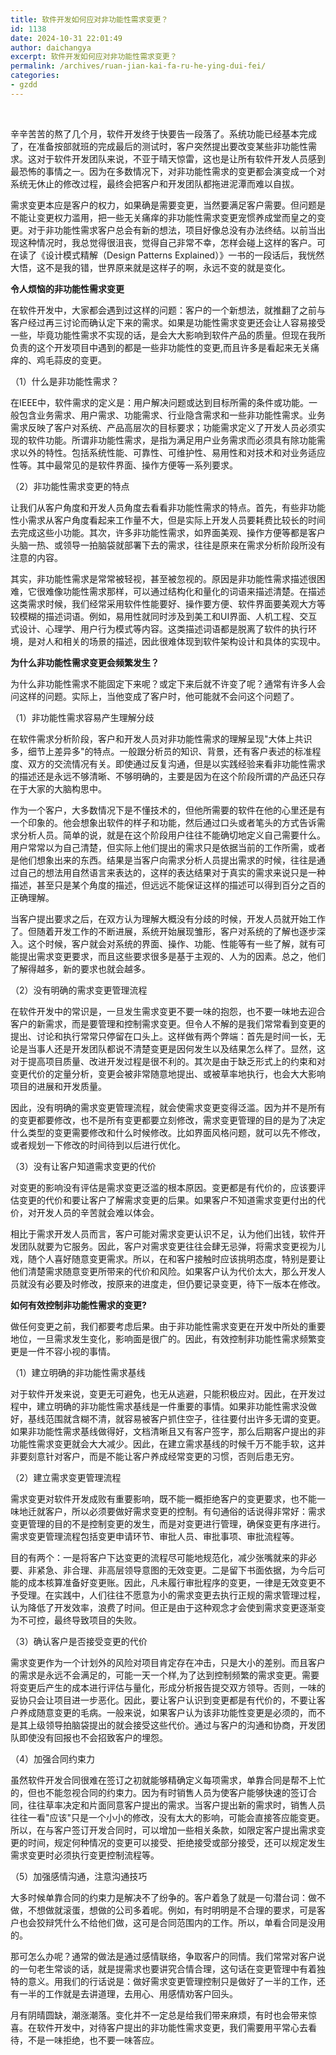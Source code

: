 ```yaml
---
title: 软件开发如何应对非功能性需求变更？
id: 1138
date: 2024-10-31 22:01:49
author: daichangya
excerpt: 软件开发如何应对非功能性需求变更？
permalink: /archives/ruan-jian-kai-fa-ru-he-ying-dui-fei/
categories:
- gzdd
---
```



<br />

辛辛苦苦的熬了几个月，软件开发终于快要告一段落了。系统功能已经基本完成了，在准备按部就班的完成最后的测试时，客户突然提出要改变某些非功能性需求。这对于软件开发团队来说，不亚于晴天惊雷，这也是让所有软件开发人员感到最恐怖的事情之一。因为在多数情况下，对非功能性需求的变更都会演变成一个对系统无休止的修改过程，最终会把客户和开发团队都拖进泥潭而难以自拔。

需求变更本应是客户的权力，如果确是需要变更，当然要满足客户需要。但问题是不能让变更权力滥用，把一些无关痛痒的非功能性需求变更宠惯养成堂而皇之的变更。对于非功能性需求客户总会有新的想法，项目好像总没有办法终结。以前当出现这种情况时，我总觉得很沮丧，觉得自己非常不幸，怎样会碰上这样的客户。可在读了《设计模式精解（Design Patterns Explained）》一书的一段话后，我恍然大悟，这不是我的错，世界原来就是这样子的啊，永远不变的就是变化。

**令人烦恼的非功能性需求变更**

在软件开发中，大家都会遇到过这样的问题：客户的一个新想法，就推翻了之前与客户经过再三讨论而确认定下来的需求。如果是功能性需求变更还会让人容易接受一些，毕竟功能性需求不实现的话，是会大大影响到软件产品的质量。但现在我所负责的这个开发项目中遇到的都是一些非功能性的变更,而且许多是看起来无关痛痒的、鸡毛蒜皮的变更。

（1）什么是非功能性需求？

在IEEE中，软件需求的定义是：用户解决问题或达到目标所需的条件或功能。一般包含业务需求、用户需求、功能需求、行业隐含需求和一些非功能性需求。业务需求反映了客户对系统、产品高层次的目标要求；功能需求定义了开发人员必须实现的软件功能。所谓非功能性需求，是指为满足用户业务需求而必须具有除功能需求以外的特性。包括系统性能、可靠性、可维护性、易用性和对技术和对业务适应性等。其中最常见的是软件界面、操作方便等一系列要求。

（2）非功能性需求变更的特点

让我们从客户角度和开发人员角度去看看非功能性需求的特点。首先，有些非功能性小需求从客户角度看起来工作量不大，但是实际上开发人员要耗费比较长的时间去完成这些小功能。其次，许多非功能性需求，如界面美观、操作方便等都是客户头脑一热、或领导一拍脑袋就部署下去的需求，往往是原来在需求分析阶段所没有注意的内容。

其实，非功能性需求是常常被轻视，甚至被忽视的。原因是非功能性需求描述很困难，它很难像功能性需求那样，可以通过结构化和量化的词语来描述清楚。在描述这类需求时候，我们经常采用软件性能要好、操作要方便、软件界面要美观大方等较模糊的描述词语。例如，易用性就同时涉及到美工和UI界面、人机工程、交互式设计、心理学、用户行为模式等内容。这类描述词语都是脱离了软件的执行环境，是对人和相关的场景的描述，因此很难体现到软件架构设计和具体的实现中。

**为什么非功能性需求变更会频繁发生？**

为什么非功能性需求不能固定下来呢？或定下来后就不许变了呢？通常有许多人会问这样的问题。实际上，当他变成了客户时，他可能就不会问这个问题了。

（1）非功能性需求容易产生理解分歧

在软件需求分析阶段，客户和开发人员对非功能性需求的理解呈现"大体上共识多，细节上差异多"的特点。一般跟分析员的知识、背景，还有客户表述的标准程度、双方的交流情况有关。即使通过反复沟通，但是以实践经验来看非功能性需求的描述还是永远不够清晰、不够明确的，主要是因为在这个阶段所谓的产品还只存在于大家的大脑构思中。

作为一个客户，大多数情况下是不懂技术的，但他所需要的软件在他的心里还是有一个印象的。他会想象出软件的样子和功能，然后通过口头或者笔头的方式告诉需求分析人员。简单的说，就是在这个阶段用户往往不能确切地定义自己需要什么。用户常常以为自己清楚，但实际上他们提出的需求只是依据当前的工作所需，或者是他们想象出来的东西。结果是当客户向需求分析人员提出需求的时候，往往是通过自己的想法用自然语言来表达的，这样的表达结果对于真实的需求来说只是一种描述，甚至只是某个角度的描述，但远远不能保证这样的描述可以得到百分之百的正确理解。

当客户提出要求之后，在双方认为理解大概没有分歧的时候，开发人员就开始工作了。但随着开发工作的不断进展，系统开始展现雏形，客户对系统的了解也逐步深入。这个时候，客户就会对系统的界面、操作、功能、性能等有一些了解，就有可能提出需求变更要求，而且这些要求很多是基于主观的、人为的因素。总之，他们了解得越多，新的要求也就会越多。

（2）没有明确的需求变更管理流程

在软件开发中的常识是，一旦发生需求变更不要一味的抱怨，也不要一味地去迎合客户的新需求，而是要管理和控制需求变更。但令人不解的是我们常常看到变更的提出、讨论和执行常常只停留在口头上。这样做有两个弊端：首先是时间一长，无论是当事人还是开发团队都说不清楚变更是因何发生以及结果怎么样了。显然，这对于提高项目质量、改进开发过程是很不利的。其次是由于缺乏形式上的约束和对变更代价的定量分析，变更会被非常随意地提出、或被草率地执行，也会大大影响项目的进展和开发质量。

因此，没有明确的需求变更管理流程，就会使需求变更变得泛滥。因为并不是所有的变更都要修改，也不是所有变更都要立刻修改，需求变更管理的目的是为了决定什么类型的变更需要修改和什么时候修改。比如界面风格问题，就可以先不修改，或者规划一下修改的时间待到以后进行优化。

（3）没有让客户知道需求变更的代价

对变更的影响没有评估是需求变更泛滥的根本原因。变更都是有代价的，应该要评估变更的代价和要让客户了解需求变更的后果。如果客户不知道需求变更付出的代价，对开发人员的辛苦就会难以体会。

相比于需求开发人员而言，客户可能对需求变更认识不足，认为他们出钱，软件开发团队就要为它服务。因此，客户对需求变更往往会肆无忌弹，将需求变更视为儿戏，随个人喜好随意变更需求。所以，在和客户接触时应该挑明态度，特别是要让他们清楚需求随意变更所带来的代价和风险。如果客户认为代价太大，那么开发人员就没有必要及时修改，按原来的进度走，但仍要记录变更，待下一版本在修改。

**如何有效控制非功能性需求的变更?**

做任何变更之前，我们都要考虑后果。由于非功能性需求变更在开发中所处的重要地位，一旦需求发生变化，影响面是很广的。因此，有效控制非功能性需求频繁变更是一件不容小视的事情。

（1）建立明确的非功能性需求基线

对于软件开发来说，变更无可避免，也无从逃避，只能积极应对。因此，在开发过程中，建立明确的非功能性需求基线是一件重要的事情。如果非功能性需求没做好，基线范围就含糊不清，就容易被客户抓住空子，往往要付出许多无谓的变更。如果非功能性需求基线做得好，文档清晰且又有客户签字，那么后期客户提出的非功能性需求变更就会大大减少。因此，在建立需求基线的时候千万不能手软，这并非要刻意针对客户，而是不能让客户养成经常变更的习惯，否则后患无穷。

（2）建立需求变更管理流程

需求变更对软件开发成败有重要影响，既不能一概拒绝客户的变更要求，也不能一味地迁就客户，所以必须要做好需求变更的控制。有句通俗的话说得非常好：需求变更管理的目的不是控制变更的发生，而是对变更进行管理，确保变更有序进行。需求变更管理流程包括变更申请环节、审批人员、审批事项、审批流程等。

目的有两个：一是将客户下达变更的流程尽可能地规范化，减少张嘴就来的非必要、非紧急、非合理、非高层领导意图的无效变更。二是留下书面依据，为今后可能的成本核算准备好变更账。因此，凡未履行审批程序的变更，一律是无效变更不予受理。在实践中，人们往往不愿意为小的需求变更去执行正规的需求管理过程，认为降低了开发效率，浪费了时间。但正是由于这种观念才会使到需求变更逐渐变为不可控，最终导致项目的失败。

（3）确认客户是否接受变更的代价

需求变更作为一个计划外的风险对项目肯定存在冲击，只是大小的差别。而且客户的需求是永远不会满足的，可能一天一个样,为了达到控制频繁的需求变更。需要将变更后产生的成本进行评估与量化，形成分析报告提交双方领导。否则，一味的妥协只会让项目进一步恶化。因此，要让客户认识到变更都是有代价的，不要让客户养成随意变更的毛病。一般来说，如果客户认为该非功能性变更是必须的，而不是其上级领导拍脑袋提出的就会接受这些代价。通过与客户的沟通和协商，开发团队即使没有回报也不会招致客户的埋怨。

（4）加强合同约束力

虽然软件开发合同很难在签订之初就能够精确定义每项需求，单靠合同是帮不上忙的，但也不能忽视合同的约束力。因为有时销售人员为使客户能够快速的签订合同，往往草率决定和片面同意客户提出的需求。当客户提出新的需求时，销售人员往往一看"应该"只是一个小小的修改，没有太大的影响，可能会直接答应能变更。所以，在与客户签订开发合同时，可以增加一些相关条款，如限定客户提出需求变更的时间，规定何种情况的变更可以接受、拒绝接受或部分接受，还可以规定发生需求变更时必须执行变更控制流程等。

（5）加强感情沟通，注意沟通技巧

大多时候单靠合同的约束力是解决不了纷争的。客户着急了就是一句潜台词：做不做，不想做就滚蛋，想做的公司多着呢。例如，有时明明是不合理的要求，可是客户也会狡辩凭什么不给他们做，这可是合同范围内的工作。所以，单看合同是没用的。

那可怎么办呢？通常的做法是通过感情联络，争取客户的同情。我们常常对客户说的一句老生常谈的话，就是提需求也要讲究合情合理，这句话在变更管理中有着独特的意义。用我们的行话说是：做好需求变更管理控制只是做好了一半的工作，还有一半的工作就是去讲道理，去用心、用感情劝客户回头。

月有阴晴圆缺，潮涨潮落。变化并不一定总是给我们带来麻烦，有时也会带来惊喜。在软件开发中，对待客户提出的非功能性需求变更，我们需要用平常心去看待，不是一味拒绝，也不要一味答应。

